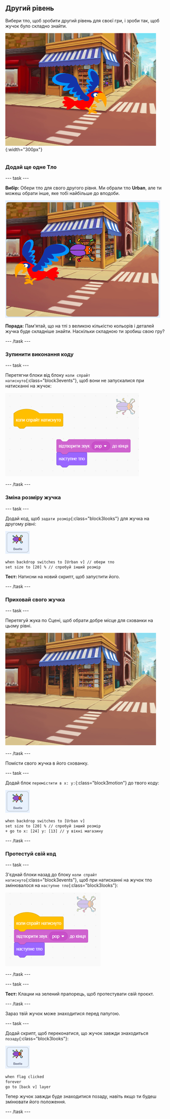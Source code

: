 ## Другий рівень

<div style="display: flex; flex-wrap: wrap">
<div style="flex-basis: 200px; flex-grow: 1; margin-right: 15px;">
Вибери тло, щоб зробити другий рівень для своєї гри, і зроби так, щоб жучок було складно знайти. 
</div>
<div>

![Вулична сцена зі схованим жучком.](images/second-level.png){:width="300px"}

</div>
</div>

### Додай ще одне Тло

--- task ---

**Вибір:** Обери тло для свого другого рівня. Ми обрали тло **Urban**, але ти можеш обрати інше, яке тобі найбільше до вподоби.

![Жучок та папуга на тлі міського пейзажу.](images/insert-urban-backdrop.png)

**Порада:** Пам'ятай, що на тлі з великою кількістю кольорів і деталей жучка буде складніше знайти. Наскільки складною ти зробиш свою гру?

--- /task ---

### Зупинити виконання коду

--- task ---

Перетягни блоки від блоку `коли спрайт натиснуто`{:class="block3events"}, щоб вони не запускалися при натисканні на жучок:

![Руйнування коду.](images/breaking-script.png)

--- /task ---

### Зміна розміру жучка

--- task ---

Додай код, щоб `задати розмір`{:class="block3looks"} для жучка на другому рівні:

![Спрайт жучка.](images/bug-sprite.png)

```blocks3
when backdrop switches to [Urban v] // обери тло
set size to [20] % // спробуй інший розмір 
```

**Тест:** Натисни на новий скрипт, щоб запустити його.

--- /task ---

### Приховай свого жучка

--- task ---

Перетягуй жука по Сцені, щоб обрати добре місце для схованки на цьому рівні.

![Жучок захований у вітрині магазину посередині тла.](images/hidden-urban-backdrop.png)

--- /task ---

Помісти свого жучка в його схованку.

--- task ---

Додай блок `перемістити в x: y:`{:class="block3motion"} до твого коду:

![Спрайт жучка.](images/bug-sprite.png)

```blocks3
when backdrop switches to [Urban v]
set size to [20] % // спробуй інший розмір 
+ go to x: [24] y: [13] // у вікні магазину
```

--- /task ---

### Протестуй свій код

--- task ---

З'єднай блоки назад до блоку `коли спрайт натиснуто`{:class="block3events"}, щоб при натисканні на жучок тло змінювалося на `наступне тло`{:class="block3looks"}:

![Блоки з'єднані між собою.](images/fixed-script.png)

--- /task ---

--- task ---

**Тест:** Клацни на зелений прапорець, щоб протестувати свій проєкт.

--- /task ---

Зараз твій жучок може знаходитися перед папугою.

--- task ---

Додай скрипт, щоб переконатися, що жучок завжди знаходиться `позаду`{:class="block3looks"}:

![Спрайт жучка.](images/bug-sprite.png)

```blocks3
when flag clicked
forever
go to [back v] layer
```

Тепер жучок завжди буде знаходитися позаду, навіть якщо ти будеш змінювати його положення.

--- /task ---
